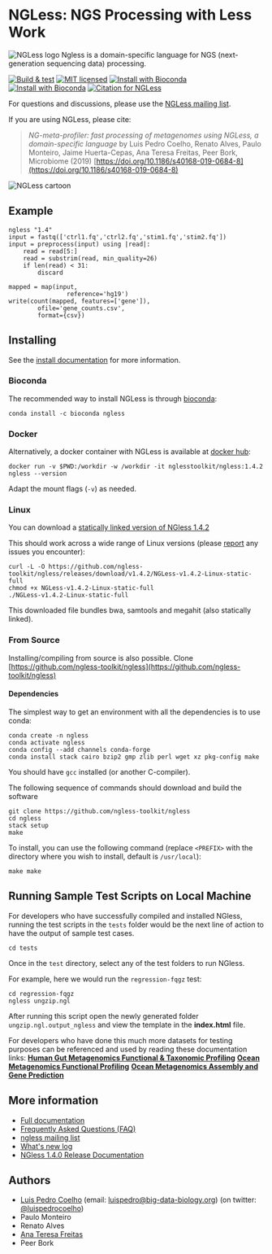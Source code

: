 # NGLess: NGS Processing with Less Work

![NGLess logo](NGLess-logo-128x64.png) Ngless is a domain-specific language for
NGS (next-generation sequencing data) processing.

[![Build & test](https://github.com/ngless-toolkit/ngless/actions/workflows/build_w_nix.yml/badge.svg)](https://github.com/ngless-toolkit/ngless/actions/workflows/build_w_nix.yml)
[![MIT licensed](https://img.shields.io/badge/license-MIT-blue.svg)](https://raw.githubusercontent.com/hyperium/hyper/master/LICENSE)
[![Install with Bioconda](https://anaconda.org/bioconda/ngless/badges/installer/conda.svg)](https://anaconda.org/bioconda/ngless)
[![Install with Bioconda](https://anaconda.org/bioconda/ngless/badges/downloads.svg)](https://anaconda.org/bioconda/ngless)
[![Citation for NGLess](https://img.shields.io/badge/CITATION-DOI%3A10.1186%252Fs40168--019--0684--8-brightgreen.svg)](https://doi.org/10.1186/s40168-019-0684-8)


For questions and discussions, please use the [NGLess mailing
list](https://groups.google.com/forum/#!forum/ngless).

If you are using NGLess, please cite:

> _NG-meta-profiler: fast processing of metagenomes using NGLess, a
> domain-specific language_ by Luis Pedro Coelho, Renato Alves, Paulo Monteiro,
> Jaime Huerta-Cepas, Ana Teresa Freitas, Peer Bork, Microbiome (2019)
> [https://doi.org/10.1186/s40168-019-0684-8](https://doi.org/10.1186/s40168-019-0684-8)

![NGLess cartoon](docs/NGLess-cartoon.svg)

## Example

    ngless "1.4"
    input = fastq(['ctrl1.fq','ctrl2.fq','stim1.fq','stim2.fq'])
    input = preprocess(input) using |read|:
        read = read[5:]
        read = substrim(read, min_quality=26)
        if len(read) < 31:
            discard

    mapped = map(input,
                    reference='hg19')
    write(count(mapped, features=['gene']),
            ofile='gene_counts.csv',
            format={csv})

## Installing

See the [install documentation](https://ngless.embl.de/install.html) for more
information.

### Bioconda

The recommended way to install NGLess is through
[bioconda](https://bioconda.github.io):

    conda install -c bioconda ngless 

### Docker

Alternatively, a docker container with NGLess is available at
[docker hub](https://hub.docker.com/r/nglesstoolkit/ngless):

    docker run -v $PWD:/workdir -w /workdir -it nglesstoolkit/ngless:1.4.2 ngless --version

Adapt the mount flags (``-v``) as needed.

### Linux

You can download a [statically linked version of NGless
1.4.2](https://github.com/ngless-toolkit/ngless/releases/download/v1.4.2/NGLess-v1.4.2-Linux-static-full)

This should work across a wide range of Linux versions (please
[report](https://github.com/ngless-toolkit/ngless/issues) any issues you encounter):

    curl -L -O https://github.com/ngless-toolkit/ngless/releases/download/v1.4.2/NGLess-v1.4.2-Linux-static-full
    chmod +x NGLess-v1.4.2-Linux-static-full
    ./NGLess-v1.4.2-Linux-static-full

This downloaded file bundles bwa, samtools and megahit (also statically linked).

### From Source

Installing/compiling from source is also possible. Clone
[https://github.com/ngless-toolkit/ngless](https://github.com/ngless-toolkit/ngless)

#### Dependencies

The simplest way to get an environment with all the dependencies is to use conda:

    conda create -n ngless
    conda activate ngless
    conda config --add channels conda-forge
    conda install stack cairo bzip2 gmp zlib perl wget xz pkg-config make

You should have `gcc` installed (or another C-compiler).

The following sequence of commands should download and build the software

    git clone https://github.com/ngless-toolkit/ngless
    cd ngless
    stack setup
    make

To install, you can use the following command (replace `<PREFIX>` with
the directory where you wish to install, default is `/usr/local`):

    make make

## Running Sample Test Scripts on Local Machine

For developers who have successfully compiled and installed NGless, running the
test scripts in the `tests` folder would be the next line of action to have the
output of sample test cases.

    cd tests

Once in the `test` directory, select any of the test folders to run NGless.

For example, here we would run the `regression-fqgz` test:

    cd regression-fqgz
    ngless ungzip.ngl

After running this script open the newly generated folder `ungzip.ngl.output_ngless` and view the template in the **index.html** file.

For developers who have done this much more datasets for testing purposes can be referenced and used by reading these documentation links:
**[Human Gut Metagenomics Functional & Taxonomic Profiling](https://ngless.embl.de/tutorial-gut-metagenomics.html#)**
**[Ocean Metagenomics Functional Profiling](https://ngless.embl.de/tutorial-ocean-metagenomics.html)**
**[Ocean Metagenomics Assembly and Gene Prediction](https://ngless.embl.de/tutorial-assembly-gp.html)**


## More information

- [Full documentation](https://ngless.embl.de/)
- [Frequently Asked Questions (FAQ)](https://ngless.embl.de/faq.html)
- [ngless mailing list](https://groups.google.com/forum/#!forum/ngless)
- [What's new log](https://ngless.embl.de/whatsnew.html)
- [NGless 1.4.0 Release Documentation](https://ngless.embl.de/whatsnew.html#version-1-4-0)

## Authors

- [Luis Pedro Coelho](https://luispedro.org) (email: [luispedro@big-data-biology.org](mailto:luispedro@big-data-biology.org)) (on twitter: [@luispedrocoelho](https://twitter.com/luispedrocoelho))
- Paulo Monteiro
-  Renato Alves
- [Ana Teresa Freitas](https://web.tecnico.ulisboa.pt/ana.freitas/)
-  Peer Bork

